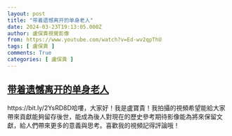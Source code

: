 ```yaml
---
layout: post
title: "带着遗憾离开的单身老人"
date: 2024-03-23T19:13:05.000Z
author: 盧保貴視覺影像
from: https://www.youtube.com/watch?v=Ed-wv2qpThU
tags: [ 盧保貴 ]
comments: True
categories: [ 盧保貴 ]
---
```

<!--1711221185000-->
[带着遗憾离开的单身老人](https://www.youtube.com/watch?v=Ed-wv2qpThU)
------

<div>
https://bit.ly/2YsRD8D哈嘍，大家好！我是盧寶貴！我拍攝的視頻希望能給大家帶來貢獻能夠留存後世，能成為後人對現在的歷史參考期待影像能為將來保留文獻，給人們帶來更多的意義與思考。喜歡我的視頻記得評論哦！
</div>
